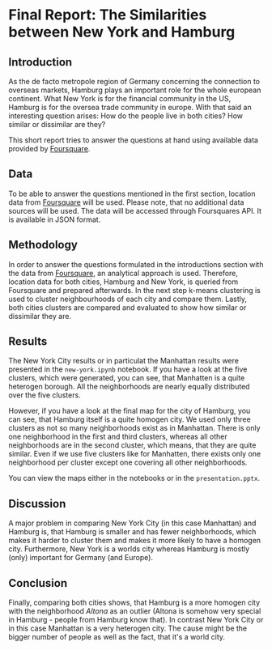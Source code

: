 # Final Report: The Similarities between New York and Hamburg

## Introduction

As the de facto metropole region of Germany concerning the connection to overseas markets, Hamburg plays an important role for the whole european continent.
What New York is for the financial community in the US, Hamburg is for the oversea trade community in europe.
With that said an interesting question arises: How do the people live in both cities?
How similar or dissimilar are they?

This short report tries to answer the questions at hand using available data provided by [Foursquare][Foursquare].


## Data

To be able to answer the questions mentioned in the first section, location data from [Foursquare][Foursquare] will be used.
Please note, that no additional data sources will be used.
The data will be accessed through Foursquares API.
It is available in JSON format.


## Methodology

In order to answer the questions formulated in the introductions section with the data from [Foursquare][Foursquare], an analytical approach is used.
Therefore, location data for both cities, Hamburg and New York, is queried from Foursquare and prepared afterwards.
In the next step k-means clustering is used to cluster neighbourhoods of each city and compare them.
Lastly, both cities clusters are compared and evaluated to show how similar or dissimilar they are.


## Results

The New York City results or in particulat the Manhattan results were presented in the `new-york.ipynb` notebook.
If you have a look at the five clusters, which were generated, you can see, that Manhatten is a quite heterogen borough.
All the neighborhoods are nearly equally distributed over the five clusters.

However, if you have a look at the final map for the city of Hamburg, you can see, that Hamburg itself is a quite homogen city.
We used only three clusters as not so many neighborhoods exist as in Manhattan.
There is only one neighborhood in the first and third clusters, whereas all other neighborhoods are in the second cluster, which means, that they are quite similar.
Even if we use five clusters like for Manhatten, there exists only one neighborhood per cluster except one covering all other neighborhoods.

You can view the maps either in the notebooks or in the `presentation.pptx`.


## Discussion

A major problem in comparing New York City (in this case Manhattan) and Hamburg is, that Hamburg is smaller and has fewer neighborhoods, which makes it harder to cluster them and makes it more likely to have a homogen city.
Furthermore, New York is a worlds city whereas Hamburg is mostly (only) important for Germany (and Europe).


## Conclusion

Finally, comparing both cities shows, that Hamburg is a more homogen city with the neighborhood *Altona* as an outlier (Altona is somehow very special in Hamburg - people from Hamburg know that).
In contrast New York City or in this case Manhattan is a very heterogen city.
The cause might be the bigger number of people as well as the fact, that it's a world city.


[Foursquare]: https://foursquare.com/
